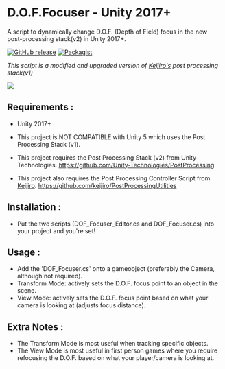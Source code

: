 # D.O.F.Focuser - Unity 2017+
A script to dynamically change D.O.F. (Depth of Field) focus in the new post-processing stack(v2) in Unity 2017+.

[![GitHub release](https://img.shields.io/badge/Build-2.0-brightgreen.svg)](https://github.com/DuckBoss/DOF-Focuser-Unity/releases/latest)
[![Packagist](https://img.shields.io/badge/License-MIT-blue.svg)](https://github.com/DuckBoss/DOF-Focuser-Unity/blob/master/LICENSE)

*This script is a modified and upgraded version of [Keijiro's](https://github.com/keijiro) post processing stack(v1)*

![](https://cloud.githubusercontent.com/assets/20238115/25970432/a1ec968c-3666-11e7-9f7d-0c01469ef3a6.gif)

## Requirements :
- Unity 2017+
- This project is NOT COMPATIBLE with Unity 5 which uses the Post Processing Stack (v1).
- This project requires the Post Processing Stack (v2) from Unity-Technologies.
  https://github.com/Unity-Technologies/PostProcessing
  
- This project also requires the Post Processing Controller Script from [Keijiro](https://github.com/keijiro).
  https://github.com/keijiro/PostProcessingUtilities

## Installation :
- Put the two scripts (DOF_Focuser_Editor.cs and DOF_Focuser.cs) into your project and you're set!


## Usage :
- Add the 'DOF_Focuser.cs' onto a gameobject (preferably the Camera, although not required).
- Transform Mode: actively sets the D.O.F. focus point to an object in the scene.
- View Mode: actively sets the D.O.F. focus point based on what your camera is looking at (adjusts focus distance).

## Extra Notes :
- The Transform Mode is most useful when tracking specific objects.
- The View Mode is most useful in first person games where you require refocusing the D.O.F. based on what your player/camera is looking at.
